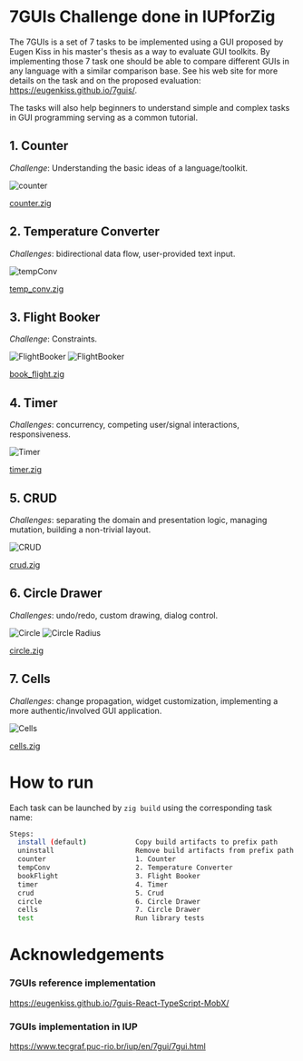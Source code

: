 # 7GUIs Challenge done in IUPforZig

The 7GUIs is a set of 7 tasks to be implemented using a GUI proposed by Eugen Kiss in his master's thesis as a way to evaluate GUI toolkits. By implementing those 7 task one should be able to compare different GUIs in any language with a similar comparison base. See his web site for more details on the task and on the proposed evaluation: https://eugenkiss.github.io/7guis/.

The tasks will also help beginners to understand simple and complex tasks in GUI programming serving as a common tutorial.

## 1. Counter

*Challenge*: Understanding the basic ideas of a language/toolkit.

![counter](assets/counter.png)

[counter.zig](src/counter.zig)

## 2. Temperature Converter

*Challenges*: bidirectional data flow, user-provided text input.

![tempConv](assets/temp_conv.png)

[temp_conv.zig](src/temp_conv.zig)

## 3. Flight Booker

*Challenge*: Constraints.

![FlightBooker](assets/flightBooker.png)
![FlightBooker](assets/flightBooker_dialog.png)

[book_flight.zig](src/book_flight.zig)

## 4. Timer

*Challenges*: concurrency, competing user/signal interactions, responsiveness.

![Timer](assets/timer.png)

[timer.zig](src/timer.zig)

## 5. CRUD

*Challenges*: separating the domain and presentation logic, managing mutation, building a non-trivial layout.

![CRUD](assets/crud.png)

[crud.zig](src/crud.zig)

## 6. Circle Drawer

*Challenges*: undo/redo, custom drawing, dialog control.

![Circle](assets/circle.png)
![Circle Radius](assets/circle_radius.png)

[circle.zig](src/circle.zig)

## 7. Cells

*Challenges*: change propagation, widget customization, implementing a more authentic/involved GUI application.

![Cells](assets/cells.png)

[cells.zig](src/cells.zig)

# How to run

Each task can be launched by `zig build` using the corresponding task name:

```sh
Steps:
  install (default)            Copy build artifacts to prefix path
  uninstall                    Remove build artifacts from prefix path
  counter                      1. Counter
  tempConv                     2. Temperature Converter
  bookFlight                   3. Flight Booker
  timer                        4. Timer
  crud                         5. Crud
  circle                       6. Circle Drawer
  cells                        7. Circle Drawer
  test                         Run library tests
```

# Acknowledgements

### 7GUIs reference implementation
https://eugenkiss.github.io/7guis-React-TypeScript-MobX/

### 7GUIs implementation in IUP
https://www.tecgraf.puc-rio.br/iup/en/7gui/7gui.html
